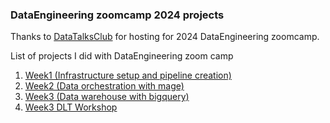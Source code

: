 ### DataEngineering zoomcamp 2024 projects
Thanks to <a href="https://github.com/DataTalksClub/data-engineering-zoomcamp/tree/main">DataTalksClub</a> for hosting for 2024  DataEngineering zoomcamp.


List of projects I did with DataEngineering zoom camp
<ol>
  <li> <a href="./week_1_basics_n_setup">Week1 (Infrastructure setup and pipeline creation)</a></li>
  <li><a href="./week_2_workflow_orchestration">Week2 (Data orchestration with mage)</a></li>
  <li><a href="./week_3_data_warehouse">Week3 (Data warehouse with bigquery)</a></li>
  <li><a href="./week_3_data_warehouse">Week3 DLT Workshop</a></li>
</ol>  
